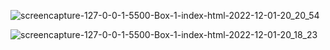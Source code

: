 ![screencapture-127-0-0-1-5500-Box-1-index-html-2022-12-01-20_20_54](https://user-images.githubusercontent.com/81925500/205118539-6e6f5cf6-4abe-48d0-a552-bc77022a2bcd.png)




![screencapture-127-0-0-1-5500-Box-1-index-html-2022-12-01-20_18_23](https://user-images.githubusercontent.com/81925500/205118061-95a7d7fe-2587-4a46-a101-3fdf7b63c813.png)
